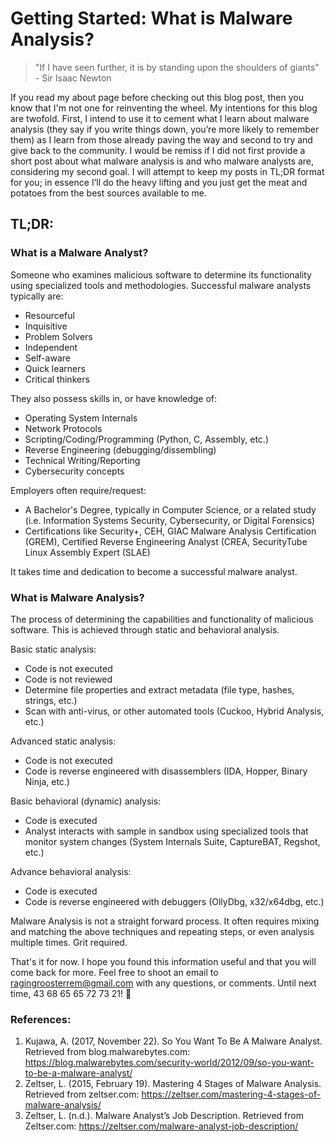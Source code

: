 # Getting Started: What is Malware Analysis?
> "If I have seen further, it is by standing upon the shoulders of giants" - Sir Isaac Newton

If you read my about page before checking out this blog post, then you know that I'm not one for reinventing the wheel. My intentions for this blog are twofold. First, I intend to use it to cement what I learn about malware analysis (they say if you write things down, you’re more likely to remember them) as I learn from those already paving the way and second to try and give back to the community. I would be remiss if I did not first provide a short post about what malware analysis is and who malware analysts are, considering my second goal. I will attempt to keep my posts in TL;DR format for you; in essence I’ll do the heavy lifting and you just get the meat and potatoes from the best sources available to me.

## TL;DR:

### What is a Malware Analyst?
Someone who examines malicious software to determine its functionality using specialized tools and methodologies. Successful malware analysts typically are:
- Resourceful
- Inquisitive
- Problem Solvers
- Independent
- Self-aware
- Quick learners
- Critical thinkers

They also possess skills in, or have knowledge of:
- Operating System Internals
- Network Protocols
- Scripting/Coding/Programming (Python, C, Assembly, etc.)
- Reverse Engineering (debugging/dissembling)
- Technical Writing/Reporting
- Cybersecurity concepts

Employers often require/request:
- A Bachelor's Degree, typically in Computer Science, or a related study (i.e. Information Systems Security, Cybersecurity, or Digital Forensics)
- Certifications like Security+, CEH, GIAC Malware Analysis Certification (GREM), Certified Reverse Engineering Analyst (CREA, SecurityTube Linux Assembly Expert (SLAE)

It takes time and dedication to become a successful malware analyst.

### What is Malware Analysis?
The process of determining the capabilities and functionality of malicious software. This is achieved through static and behavioral analysis.

Basic static analysis: 
- Code is not executed 
- Code is not reviewed
- Determine file properties and extract metadata (file type, hashes, strings, etc.)
- Scan with anti-virus, or other automated tools (Cuckoo, Hybrid Analysis, etc.)

Advanced static analysis:
- Code is not executed
- Code is reverse engineered with disassemblers (IDA, Hopper, Binary Ninja, etc.) 

Basic behavioral (dynamic) analysis: 
- Code is executed
- Analyst interacts with sample in sandbox using specialized tools that monitor system changes (System Internals Suite, CaptureBAT, Regshot, etc.) 

Advance behavioral analysis:
- Code is executed
- Code is reverse engineered with debuggers (OllyDbg, x32/x64dbg, etc.)

Malware Analysis is not a straight forward process. It often requires mixing and matching the above techniques and repeating steps, or even analysis multiple times. Grit required.

That's it for now. I hope you found this information useful and that you will come back for more. Feel free to shoot an email to ragingroosterrem@gmail.com with any questions, or comments. Until next time, 43 68 65 65 72 73 21! :chicken:

### References:
1. Kujawa, A. (2017, November 22). So You Want To Be A Malware Analyst. Retrieved from blog.malwarebytes.com: https://blog.malwarebytes.com/security-world/2012/09/so-you-want-to-be-a-malware-analyst/
2. Zeltser, L. (2015, February 19). Mastering 4 Stages of Malware Analysis. Retrieved from zeltser.com: https://zeltser.com/mastering-4-stages-of-malware-analysis/
3. Zeltser, L. (n.d.). Malware Analyst’s Job Description. Retrieved from Zeltser.com: https://zeltser.com/malware-analyst-job-description/
